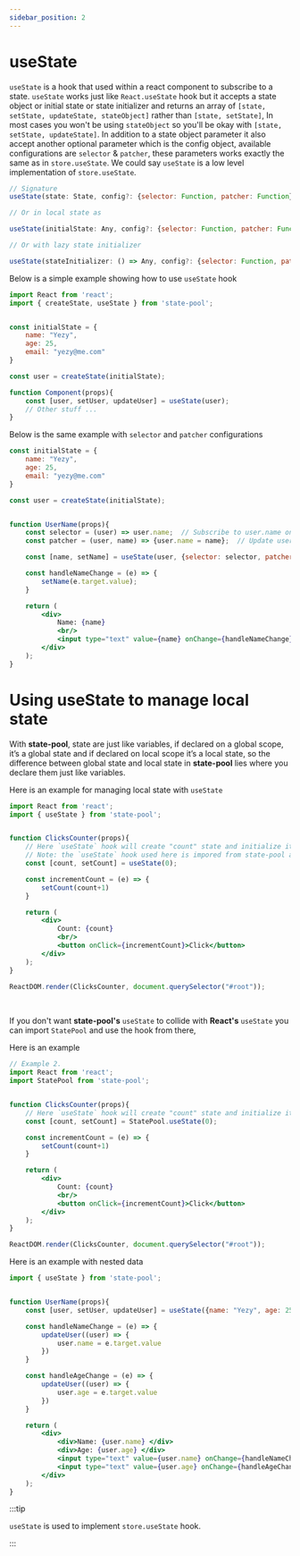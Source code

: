 ```yaml
---
sidebar_position: 2
---
```


# useState
`useState` is a hook that used within a react component to subscribe to a state. `useState` works just like `React.useState` hook but it accepts a state object or initial state or state initializer and returns an array of `[state, setState, updateState, stateObject]` rather than `[state, setState]`, In most cases you won't be using `stateObject` so you'll be okay with `[state, setState, updateState]`. In addition to a state object parameter it also accept another optional parameter which is the config object, available configurations are `selector` & `patcher`, these parameters works exactly the same as in `store.useState`. We could say `useState` is a low level implementation of `store.useState`.

```js
// Signature
useState(state: State, config?: {selector: Function, patcher: Function})

// Or in local state as

useState(initialState: Any, config?: {selector: Function, patcher: Function})

// Or with lazy state initializer

useState(stateInitializer: () => Any, config?: {selector: Function, patcher: Function})
```

Below is a simple example showing how to use `useState` hook

```jsx
import React from 'react';
import { createState, useState } from 'state-pool';


const initialState = {
    name: "Yezy",
    age: 25,
    email: "yezy@me.com"
}

const user = createState(initialState);

function Component(props){
    const [user, setUser, updateUser] = useState(user);
    // Other stuff ...
}
```

Below is the same example with `selector` and `patcher` configurations

```jsx
const initialState = {
    name: "Yezy",
    age: 25,
    email: "yezy@me.com"
}

const user = createState(initialState);


function UserName(props){
    const selector = (user) => user.name;  // Subscribe to user.name only
    const patcher = (user, name) => {user.name = name};  // Update user.name

    const [name, setName] = useState(user, {selector: selector, patcher: patcher});

    const handleNameChange = (e) => {
        setName(e.target.value);
    }

    return (
        <div>
            Name: {name}
            <br/>
            <input type="text" value={name} onChange={handleNameChange}/>
        </div>
    );
}
```

# Using useState to manage local state
With **state-pool**, state are just like variables, if declared on a global scope, it’s a global state and if declared on local scope it’s a local state, so the difference between global state and local state in **state-pool** lies where you declare them just like variables.

Here is an example for managing local state with `useState`
```jsx
import React from 'react';
import { useState } from 'state-pool';


function ClicksCounter(props){
    // Here `useState` hook will create "count" state and initialize it with 0
    // Note: the `useState` hook used here is impored from state-pool and not react
    const [count, setCount] = useState(0);

    const incrementCount = (e) => {
        setCount(count+1)
    }

    return (
        <div>
            Count: {count}
            <br/>
            <button onClick={incrementCount}>Click</button>
        </div>
    );
}

ReactDOM.render(ClicksCounter, document.querySelector("#root"));
```
<br/>

If you don't want **state-pool's** `useState` to collide with **React's** `useState` you can import `StatePool` and use the hook from there,

Here is an example
```jsx
// Example 2.
import React from 'react';
import StatePool from 'state-pool';


function ClicksCounter(props){
    // Here `useState` hook will create "count" state and initialize it with 0
    const [count, setCount] = StatePool.useState(0);

    const incrementCount = (e) => {
        setCount(count+1)
    }

    return (
        <div>
            Count: {count}
            <br/>
            <button onClick={incrementCount}>Click</button>
        </div>
    );
}

ReactDOM.render(ClicksCounter, document.querySelector("#root"));
```

Here is an example with nested data
```jsx
import { useState } from 'state-pool';


function UserName(props){
    const [user, setUser, updateUser] = useState({name: "Yezy", age: 25, email: "yezy@me.com"});

    const handleNameChange = (e) => {
        updateUser((user) => {
            user.name = e.target.value
        })
    }

    const handleAgeChange = (e) => {
        updateUser((user) => {
            user.age = e.target.value
        })
    }

    return (
        <div>
            <div>Name: {user.name} </div>
            <div>Age: {user.age} </div>
            <input type="text" value={user.name} onChange={handleNameChange}/>
            <input type="text" value={user.age} onChange={handleAgeChange}/>
        </div>
    );
}
```

:::tip

`useState` is used to implement `store.useState` hook.

:::